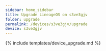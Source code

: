 ```yaml
---
sidebar: home_sidebar
title: Upgrade LineageOS on s3ve3gjv
folder: upgrade
permalink: /devices/s3ve3gjv/upgrade
device: s3ve3gjv
---
```

{% include templates/device_upgrade.md %}
